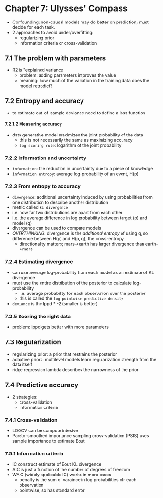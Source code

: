 # Chapter 7: Ulysses' Compass

- Confounding: non-causal models may do better on prediction; must decide for each task. 
- 2 approaches to avoid under/overfitting:
  - regularizing prior
  - information criteria or cross-validation

## 7.1 The problem with parameters
- R2 is "explained variance
  - problem: adding parameters improves the value
  - meaning: how much of the variation in the training data does the model retrodict?

## 7.2 Entropy and accuracy
- to estimate out-of-sample deviance need to define a loss function

#### 7.2.1.2 Measuring accuracy
- data generative model maximizes the joint probability of the data
  - this is not necessarily the same as maximizing accuracy
  - `log scoring rule`: logarithm of the joint probability

### 7.2.2 Information and uncertainty
- `information`: the reduction in uncertainty due to a piece of knowledge
- `information entropy`: average log-probability of an event, H(p)

### 7.2.3 From entropy to accuracy
- `divergence`: additional uncertainty induced by using probabilities from one distribution to describe another distribution
- metric called `KL divergence`
- i.e. how far two distributions are apart from each other
- i.e. the average difference in log probability between target (p) and model (q)
- divergence can be used to compare models
- *OVERTHINKING*: divergence is the _additional entropy_ of using q, so difference between H(p) and H(p, q), the cross-entropy
  - directionality matters; mars->earth has larger divergence than earth->mars

### 7.2.4 Estimating divergence
- can use average log-probability from each model as an estimate of KL divergence
- must use the entire distribution of the posterior to calculate log-probability
  - i.e. average probability for each observation over the posterior
  - this is called the `log-pointwise predictive density`
- `deviance` is the lppd * -2 (smaller is better)

### 7.2.5 Scoring the right data
- problem: lppd gets better with more parameters

## 7.3 Regularization
- regularizing prior: a prior that restrains the posterior
- adaptive priors: multilevel models learn regularization strength from the data itself
- ridge regression lambda describes the narrowness of the prior

## 7.4 Predictive accuracy
- 2 strategies:
  - cross-validation
  - information criteria

### 7.4.1 Cross-validation
- LOOCV can be compute intesive
- Pareto-smoothed importance sampling cross-validation (PSIS) uses sample importance to estimate Eout

### 7.5.1 Information criteria
- IC construct estimate of Eout KL divergence
- AIC is just a function of the number of degrees of freedom
- WAIC (widely applicable IC) works in more cases
  - penalty is the sum of varaince in log probabilities ofr each observation
  - pointwise, so has standard error




